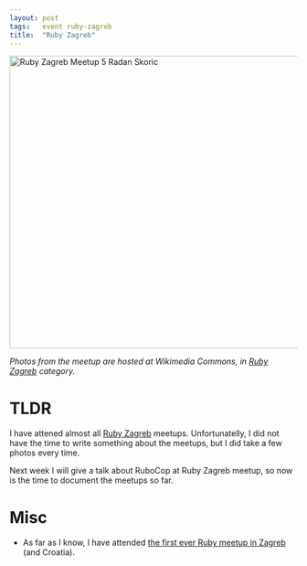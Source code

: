 ```yaml
---
layout: post
tags:   event ruby-zagreb
title:  "Ruby Zagreb"
---
```

<a title="By Zeljko.filipin (Own work) [CC BY-SA 4.0 (http://creativecommons.org/licenses/by-sa/4.0)], via Wikimedia Commons" href="https://commons.wikimedia.org/wiki/File%3ARuby_Zagreb_Meetup_5_Radan_Skoric.jpg"><img width="512" alt="Ruby Zagreb Meetup 5 Radan Skoric" src="//upload.wikimedia.org/wikipedia/commons/thumb/e/e2/Ruby_Zagreb_Meetup_5_Radan_Skoric.jpg/512px-Ruby_Zagreb_Meetup_5_Radan_Skoric.jpg"/></a>

*Photos from the meetup are hosted at Wikimedia Commons, in [Ruby Zagreb](https://commons.wikimedia.org/wiki/Category:Ruby_Zagreb) category.*

# TLDR

I have attened almost all [Ruby Zagreb](http://www.meetup.com/rubyzg/) meetups. Unfortunatelly, I did not have the time to write something about the meetups, but I did take a few photos every time.

Next week I will give a talk about RuboCop at Ruby Zagreb meetup, so now is the time to document the meetups so far.

# Misc

- As far as I know, I have attended [the first ever Ruby meetup in Zagreb](/ruby-on-beers-1) (and Croatia).
